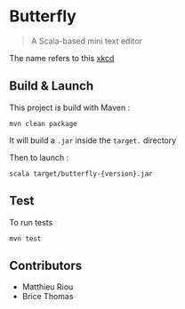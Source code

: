 Butterfly
=========

> A Scala-based mini text editor

The name refers to this [xkcd](http://xkcd.com/378/) 

Build & Launch
--------------

This project is build with Maven :

```mvn clean package```

It will build a ```.jar``` inside the ```target.``` directory

Then to launch :

```scala target/butterfly-{version}.jar```

Test
----

To run tests

```mvn test```

Contributors
------------

- Matthieu Riou
- Brice Thomas
